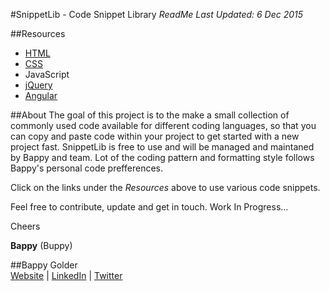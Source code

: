 <!--
GitHub Markdown System:
https://help.github.com/articles/markdown-basics/
https://guides.github.com/features/mastering-markdown/
-->

#SnippetLib - Code Snippet Library
*ReadMe Last Updated: 6 Dec 2015*

##Resources
- <a href="https://github.com/bappygolder/HTML_Gold/blob/master/html.md">HTML</a>  
- <a href="https://github.com/bappygolder/HTML_Gold/blob/master/css.md">CSS</a>  
- JavaScript  
- <a href="https://github.com/bappygolder/HTML_Gold/blob/master/jquery.md">jQuery</a>  
- <a href="https://github.com/bappygolder/HTML_Gold/blob/master/ANGULAR.md">Angular</a>

##About
The goal of this project is to the make a small collection of commonly used code available for different coding languages, so that you can copy and paste code within your project to get started with a new project fast. SnippetLib is free to use and will be managed and maintaned by Bappy and team. Lot of the coding pattern and formatting style follows Bappy's personal code prefferences. 

Click on the links under the *Resources* above to use various code snippets. 

Feel free to contribute, update and get in touch. Work In Progress...

Cheers 

**Bappy** (Buppy)

##Bappy Golder <br/>
<a href="http://bappygolder.com/">Website</a>  |  <a href="https://github.com/bappygolder">LinkedIn</a> |  <a href="https://au.linkedin.com/in/bappygolder">Twitter</a>
